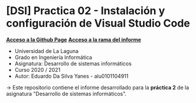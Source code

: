 # [DSI] Practica 02 - Instalación y configuración de Visual Studio Code
**[Acceso a la Github Page](https://ull-esit-inf-dsi-2021.github.io/ull-esit-inf-dsi-20-21-prct02-vscode-EduardoSY/)**
**[Acceso a la rama del informe](https://github.com/ULL-ESIT-INF-DSI-2021/ull-esit-inf-dsi-20-21-prct02-vscode-EduardoSY/tree/informe)**
* Universidad de La Laguna
* Grado en Ingeniería Informática
* Asignatura: Desarrollo de sistemas informáticos
* Curso 2020 / 2021
* Autor: Eduardo Da Silva Yanes - alu0101104911

-> Este repositorio contiene el informe desarrollado para la **práctica 2** de la asignatura "Desarrollo de sistemas informáticos".
